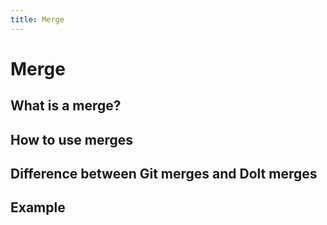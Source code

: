 ```yaml
---
title: Merge
---
```


# Merge

## What is a merge?


## How to use merges


## Difference between Git merges and Dolt merges


## Example